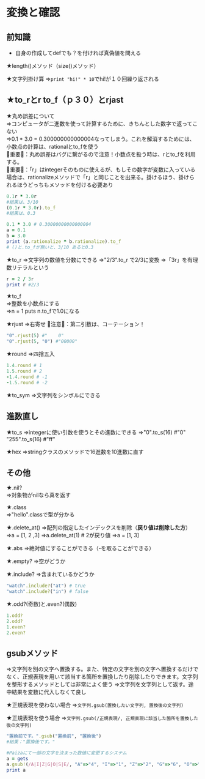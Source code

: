 # 変換と確認

## 前知識

* 自身の作成してdefでも？を付ければ真偽値を問える

★length()メソッド（size()メソッド）

★文字列掛け算
⇒`print "hi!" * 10`でhi!が１０回繰り返される

## ★to_rとr to_f（ｐ３０）とrjast

★丸め誤差について  
⇒コンピュータが二進数を使って計算するために、きちんとした数字で返ってこない  
⇒0.1 * 3.0 = 0.300000000000004なってしまう。これを解消するためには、小数点の計算は、rationalとto_fを使う  
🔶重要🔶：丸め誤差はバグに繋がるので注意！小数点を扱う時は、rとto_fを利用する。  
🔶重要🔶：「r」はintegerそのものに使えるが、もしその数字が変数に入っている場合は、rationalizeメソッドで「r」と同じことを出来る。掛けるほう、掛けられるほうどっちもメソッドを付ける必要あり

```ruby
0.1r * 3.0r 
#結果は、3/10
(0.1r * 3.0r).to_f
#結果は、0.3

0.1 * 3.0 # 0.30000000000000004
a = 0.1
b = 3.0
print (a.rationalize * b.rationalize).to_f
# ()と.to_fが無いと、3/10 あると0.3
```

★to_r
⇒文字列の数値を分数にできる
⇒"2/3".to_r で2/3に変換
⇒「3r」を有理数リテラルという

```ruby
r = 2 / 3r
print r #2/3
```

★to_f  
⇒整数を小数点にする  
⇒n = 1   puts n.to_fで1.0になる

★rjust
⇒右寄せ
🔺注意🔺：第二引数は、コーテーション！

```ruby
"0".rjust(5) #"    0"
"0".rjust(5, "0") #"00000"
```

★round
⇒四捨五入

```ruby
1.4.round # 1
1.5.round # 2
-1.4.round # -1
-1.5.round # -2
```

★to_sym
⇒文字列をシンボルにできる

## 進数直し

★to_s
⇒integerに使い引数を使うとその進数にできる
⇒"0".to_s(16) #"0"     "255".to_s(16) #"ff"

★hex
⇒stringクラスのメソッドで16進数を10進数に直す

## その他

★.nil?  
⇒対象物がnilなら真を返す

★.class  
⇒"hello".classで型が分かる

★.delete_at()
⇒配列の指定したインデックスを削除（**戻り値は削除した方**）  
⇒a = [1, 2 ,3]
⇒a.delete_at(1) # 2が戻り値
⇒a = [1, 3]

★.abs
⇒絶対値にすることができる（-を取ることができる）

★.empty?
⇒空がどうか

★.include?
⇒含まれているかどうか

```ruby
"watch".include?("at") # true
"watch".include?("in") # false

```

★.odd?(奇数)と.even?(偶数)

```ruby
1.odd?
2.odd?
1.even?
2.even?
```

## gsubメソッド

⇒文字列を別の文字へ置換する。また、特定の文字を別の文字へ置換するだけでなく、正規表現を用いて該当する箇所を置換したり削除したりできます。文字列を整形するメソッドとしては非常によく使う
⇒文字列を文字列として返す。途中結果を変数に代入しなくて良し

★正規表現を使わない場合
⇒`文字列.gsub(置換したい文字列, 置換後の文字列)`

★正規表現を使う場合
⇒`文字列.gsub(/正規表現/, 正規表現に該当した箇所を置換した後の文字列)`

```ruby
"置換前です。".gsub("置換前", "置換後")
#結果："置換後です。"
```

```ruby
#Paizaにて一部の文字を決まった数値に変更するシステム
a = gets
a.gsub!(/A|I|Z|G|O|S|E/, "A"=>"4", "I"=>"1", "Z"=>"2", "G"=>"6", "O"=>"0", "S"=>"5", "E"=>"3")
print a
```

